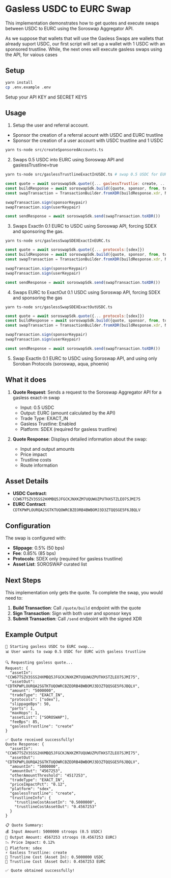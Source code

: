 # Gasless USDC to EURC Swap

This implementation demonstrates how to get quotes and execute swaps between USDC to EURC using the Soroswap Aggregator API.

As we suppose that wallets that will use the Gasless Swaps are wallets that already suport USDC, our first script will set up a wallet with 1 USDC with an sponsored trustline. While, the next ones will execute gasless swaps using the API, for vaious cases

## Setup

```bash
yarn install
cp .env.example .env
```
Setup your API KEY and SECRET KEYS

## Usage

1. Setup the user and referral account.
- Sponsor the creation of a referral acount with USDC and EURC trustline
- Sponsor the creation of a user account with USDC trustline and 1 USDC

```bash 
yarn ts-node src/createSponsoredAccounts.ts  
```

2. Swaps 0.5 USDC into EURC using Soroswap API and gaslessTrustline=true

```bash
yarn ts-node src/gaslessTrustlineExactInUSDC.ts # swap 0.5 USDC for EURC with gaslessTrustline
```

```javascript
const quote = await soroswapSdk.quote({... gaslessTrustlie: create, ...})
const buildResponse = await soroswapSdk.build({quote, sponsor, from, to, referralId})
const swapTransaction = TransactionBuilder.fromXDR(buildResponse.xdr, Networks.PUBLIC)

swapTransaction.sign(sponsorKeypair)
swapTransaction.sign(userKeypair)

const sendResponse = await soroswapSdk.send(swapTransaction.toXDR())
```

3. Swaps ExactIn 0.1 EURC to USDC using Soroswap API, forcing SDEX and sponsoring the gas.


```
yarn ts-node src/gaslessSwapSDEXExactInEURC.ts
```

```javascript
const quote = await soroswapSdk.quote({... protocols:[sdex]})
const buildResponse = await soroswapSdk.build({quote, sponsor, from, to, referralId})
const swapTransaction = TransactionBuilder.fromXDR(buildResponse.xdr, Networks.PUBLIC)

swapTransaction.sign(sponsorKeypair)
swapTransaction.sign(userKeypair)

const sendResponse = await soroswapSdk.send(swapTransaction.toXDR())
```
4. Swaps EURC to ExactOut 0.1 USDC using Soroswap API, forcing SDEX and sponsoring the gas

```
yarn ts-node src/gaslessSwapSDEXExactOutUSDC.ts
```
```javascript
const quote = await soroswapSdk.quote({... protocols:[sdex]})
const buildResponse = await soroswapSdk.build({quote, sponsor, from, to, referralId})
const swapTransaction = TransactionBuilder.fromXDR(buildResponse.xdr, Networks.PUBLIC)

swapTransaction.sign(sponsorKeypair)
swapTransaction.sign(userKeypair)

const sendResponse = await soroswapSdk.send(swapTransaction.toXDR())
```
5. Swap ExactIn 0.1 EURC to USDC using Soroswap API, and using only Soroban Protocols (soroswap, aqua, phoenix)



## What it does

1. **Quote Request**: Sends a request to the Soroswap Aggregator API for a gasless exact-in swap
   - Input: 0.5 USDC
   - Output: EURC (amount calculated by the API)
   - Trade Type: EXACT_IN
   - Gasless Trustline: Enabled
   - Platform: SDEX (required for gasless trustline)

2. **Quote Response**: Displays detailed information about the swap:
   - Input and output amounts
   - Price impact
   - Trustline costs
   - Route information

## Asset Details

- **USDC Contract**: `CCW67TSZV3SSS2HXMBQ5JFGCKJNXKZM7UQUWUZPUTHXSTZLEO7SJMI75`
- **EURC Contract**: `CDTKPWPLOURQA2SGTKTUQOWRCBZEORB4BWBOMJ3D3ZTQQSGE5F6JBQLV`

## Configuration

The swap is configured with:
- **Slippage**: 0.5% (50 bps)
- **Fee**: 0.85% (85 bps)
- **Protocols**: SDEX only (required for gasless trustline)
- **Asset List**: SOROSWAP curated list

## Next Steps

This implementation only gets the quote. To complete the swap, you would need to:

1. **Build Transaction**: Call `/quote/build` endpoint with the quote
2. **Sign Transaction**: Sign with both user and sponsor keys
3. **Submit Transaction**: Call `/send` endpoint with the signed XDR

## Example Output

```
🚀 Starting gasless USDC to EURC swap...
📊 User wants to swap 0.5 USDC for EURC with gasless trustline

🔍 Requesting gasless quote...
Request: {
  "assetIn": "CCW67TSZV3SSS2HXMBQ5JFGCKJNXKZM7UQUWUZPUTHXSTZLEO7SJMI75",
  "assetOut": "CDTKPWPLOURQA2SGTKTUQOWRCBZEORB4BWBOMJ3D3ZTQQSGE5F6JBQLV",
  "amount": "5000000",
  "tradeType": "EXACT_IN",
  "protocols": ["sdex"],
  "slippageBps": 50,
  "parts": 1,
  "maxHops": 1,
  "assetList": ["SOROSWAP"],
  "feeBps": 85,
  "gaslessTrustline": "create"
}

✅ Quote received successfully!
Quote Response: {
  "assetIn": "CCW67TSZV3SSS2HXMBQ5JFGCKJNXKZM7UQUWUZPUTHXSTZLEO7SJMI75",
  "assetOut": "CDTKPWPLOURQA2SGTKTUQOWRCBZEORB4BWBOMJ3D3ZTQQSGE5F6JBQLV",
  "amountIn": "5000000",
  "amountOut": "4567253",
  "otherAmountThreshold": "4517253",
  "tradeType": "EXACT_IN",
  "priceImpactPct": "0.12",
  "platform": "sdex",
  "gaslessTrustline": "create",
  "trustlineInfo": {
    "trustlineCostAssetIn": "0.5000000",
    "trustlineCostAssetOut": "0.4567253"
  }
}

📋 Quote Summary:
💰 Input Amount: 5000000 stroops (0.5 USDC)
💸 Output Amount: 4567253 stroops (0.4567253 EURC)
📉 Price Impact: 0.12%
🔄 Platform: sdex
⚡ Gasless Trustline: create
🔗 Trustline Cost (Asset In): 0.5000000 USDC
🔗 Trustline Cost (Asset Out): 0.4567253 EURC

✅ Quote obtained successfully!
```